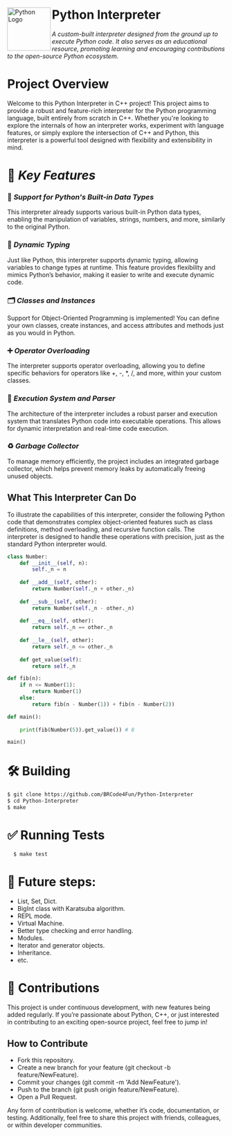 <div>
  <img src="https://upload.wikimedia.org/wikipedia/commons/c/c3/Python-logo-notext.svg" alt="Python Logo" align="left" width="100" height="100">
  <h1>Python Interpreter</h1>
</div>

_A custom-built interpreter designed from the ground up to execute Python code. It also serves as an educational resource, promoting learning and encouraging contributions to the open-source Python ecosystem._

# Project Overview

Welcome to this Python Interpreter in C++ project! This project aims to provide a robust and feature-rich interpreter for the Python programming language, built entirely from scratch in C++. Whether you're looking to explore the internals of how an interpreter works, experiment with language features, or simply explore the intersection of C++ and Python, this interpreter is a powerful tool designed with flexibility and extensibility in mind. 

# 🔑 _Key Features_

  ### 🔧 _Support for Python's Built-in Data Types_
This interpreter already supports various built-in Python data types, enabling the manipulation of variables, strings, numbers, and more, similarly to the original Python.

  ### 🧠 _Dynamic Typing_
Just like Python, this interpreter supports dynamic typing, allowing variables to change types at runtime. This feature provides flexibility and mimics Python’s behavior, making it easier to write and execute dynamic code.

  ### 🗂️ _Classes and Instances_
Support for Object-Oriented Programming is implemented! You can define your own classes, create instances, and access attributes and methods just as you would in Python.

  ### ➕ _Operator Overloading_
The interpreter supports operator overloading, allowing you to define specific behaviors for operators like +, -, *, /, and more, within your custom classes.

### 📜 _Execution System and Parser_
The architecture of the interpreter includes a robust parser and execution system that translates Python code into executable operations. This allows for dynamic interpretation and real-time code execution.

 ### ♻️ _Garbage Collector_
To manage memory efficiently, the project includes an integrated garbage collector, which helps prevent memory leaks by automatically freeing unused objects.

## What This Interpreter Can Do
To illustrate the capabilities of this interpreter, consider the following Python code that demonstrates complex object-oriented features such as class definitions, method overloading, and recursive function calls. The interpreter is designed to handle these operations with precision, just as the standard Python interpreter would.

```python
class Number:
    def __init__(self, n):
        self._n = n
        
    def __add__(self, other):
        return Number(self._n + other._n)
    
    def __sub__(self, other):
        return Number(self._n - other._n)
    
    def __eq__(self, other):
        return self._n == other._n
    
    def __le__(self, other):
        return self._n <= other._n
    
    def get_value(self):
        return self._n

def fib(n):
    if n <= Number(1):
        return Number(1)
    else:
        return fib(n - Number(1)) + fib(n - Number(2))

def main():
    
    print(fib(Number(5)).get_value()) # 8

main()
```


# 🛠️ Building

```bash
$ git clone https://github.com/BRCode4Fun/Python-Interpreter
$ cd Python-Interpreter
$ make
```

# ✅ Running Tests

```bash
  $ make test
```

# 🚀 Future steps:

  + List, Set, Dict.
  + BigInt class with Karatsuba algorithm.
  + REPL mode.
  + Virtual Machine.
  + Better type checking and error handling.
  + Modules.
  + Iterator and generator objects.
  + Inheritance.
  + etc.

# 🤝 Contributions
This project is under continuous development, with new features being added regularly. If you’re passionate about Python, C++, or just interested in contributing to an exciting open-source project, feel free to jump in!

## How to Contribute

 + Fork this repository.
 + Create a new branch for your feature (git checkout -b feature/NewFeature).
 + Commit your changes (git commit -m 'Add NewFeature').
 + Push to the branch (git push origin feature/NewFeature).
 + Open a Pull Request.

Any form of contribution is welcome, whether it’s code, documentation, or testing. Additionally, feel free to share this project with friends, colleagues, or within developer communities.
